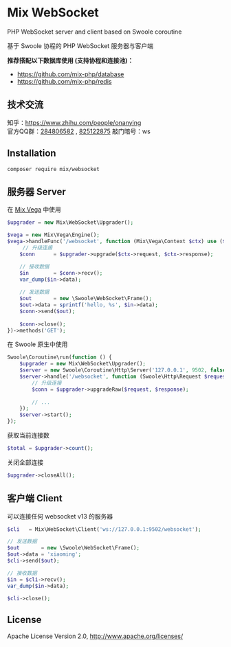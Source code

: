 # Mix WebSocket

PHP WebSocket server and client based on Swoole coroutine

基于 Swoole 协程的 PHP WebSocket 服务器与客户端

**推荐搭配以下数据库使用 (支持协程和连接池)：**

- https://github.com/mix-php/database
- https://github.com/mix-php/redis

## 技术交流

知乎：https://www.zhihu.com/people/onanying    
官方QQ群：[284806582](https://shang.qq.com/wpa/qunwpa?idkey=b3a8618d3977cda4fed2363a666b081a31d89e3d31ab164497f53b72cf49968a)
, [825122875](http://shang.qq.com/wpa/qunwpa?idkey=d2908b0c7095fc7ec63a2391fa4b39a8c5cb16952f6cfc3f2ce4c9726edeaf20)
敲门暗号：ws

## Installation

```
composer require mix/websocket
```

## 服务器 Server

在 [Mix Vega](https://github.com/mix-php/vega) 中使用

```php
$upgrader = new Mix\WebSocket\Upgrader();

$vega = new Mix\Vega\Engine();
$vega->handleFunc('/websocket', function (Mix\Vega\Context $ctx) use ($upgrader) {
     // 升级连接
    $conn      = $upgrader->upgrade($ctx->request, $ctx->response);

    // 接收数据
    $in        = $conn->recv();
    var_dump($in->data);
    
    // 发送数据
    $out       = new \Swoole\WebSocket\Frame();
    $out->data = sprintf('hello, %s', $in->data);
    $conn->send($out);
    
    $conn->close();
})->methods('GET');
```

在 Swoole 原生中使用

```php
Swoole\Coroutine\run(function () {
    $upgrader = new Mix\WebSocket\Upgrader();
    $server = new Swoole\Coroutine\Http\Server('127.0.0.1', 9502, false);
    $server->handle('/websocket', function (Swoole\Http\Request $request, Swoole\Http\Response $response) use ($upgrader) {
        // 升级连接
        $conn = $upgrader->upgradeRaw($request, $response);
        
        // ...
    });
    $server->start();
});
```

获取当前连接数

```php
$total = $upgrader->count();
```

关闭全部连接

```php
$upgrader->closeAll();
```

## 客户端 Client

可以连接任何 websocket v13 的服务器

```php
$cli   = Mix\WebSocket\Client('ws://127.0.0.1:9502/websocket');

// 发送数据
$out       = new \Swoole\WebSocket\Frame();
$out->data = 'xiaoming';
$cli->send($out);

// 接收数据
$in = $cli->recv();
var_dump($in->data);

$cli->close();
```

## License

Apache License Version 2.0, http://www.apache.org/licenses/
